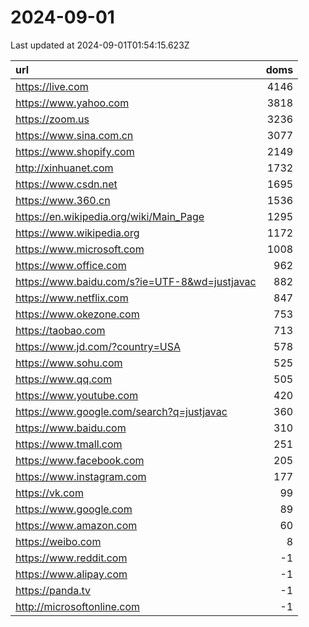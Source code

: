 # 2024-09-01

<!-- BEGIN -->
Last updated at 2024-09-01T01:54:15.623Z

url | doms
:- | -:
https://live.com | 4146
https://www.yahoo.com | 3818
https://zoom.us | 3236
https://www.sina.com.cn | 3077
https://www.shopify.com | 2149
http://xinhuanet.com | 1732
https://www.csdn.net | 1695
https://www.360.cn | 1536
https://en.wikipedia.org/wiki/Main_Page | 1295
https://www.wikipedia.org | 1172
https://www.microsoft.com | 1008
https://www.office.com | 962
https://www.baidu.com/s?ie=UTF-8&wd=justjavac | 882
https://www.netflix.com | 847
https://www.okezone.com | 753
https://taobao.com | 713
https://www.jd.com/?country=USA | 578
https://www.sohu.com | 525
https://www.qq.com | 505
https://www.youtube.com | 420
https://www.google.com/search?q=justjavac | 360
https://www.baidu.com | 310
https://www.tmall.com | 251
https://www.facebook.com | 205
https://www.instagram.com | 177
https://vk.com | 99
https://www.google.com | 89
https://www.amazon.com | 60
https://weibo.com | 8
https://www.reddit.com | -1
https://www.alipay.com | -1
https://panda.tv | -1
http://microsoftonline.com | -1
<!-- END -->
